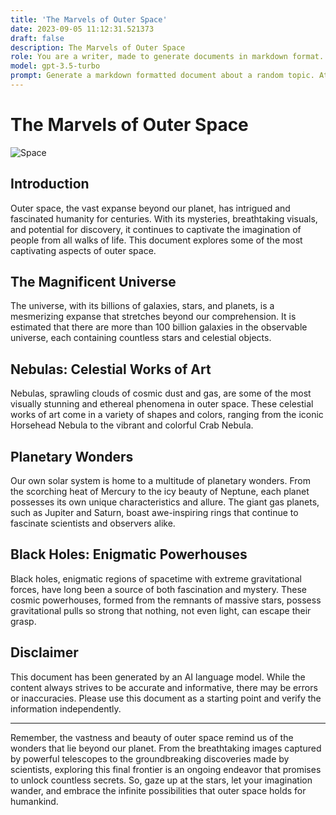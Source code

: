 ```yaml
---
title: 'The Marvels of Outer Space'
date: 2023-09-05 11:12:31.521373
draft: false
description: The Marvels of Outer Space
role: You are a writer, made to generate documents in markdown format. It is very important that all of the documents you generate are in valid markdown format.
model: gpt-3.5-turbo
prompt: Generate a markdown formatted document about a random topic. At the bottom, include a disclaimer explaining that the document was generated by you. The first line of the document should be the title. Make sure that the entire document is in proper markdown format, using a mix of various tags to make the document visually appealing.
---
```


# The Marvels of Outer Space

![Space](https://images.unsplash.com/photo-1597550752244-043704b4d992?ixlib=rb-1.2.1&auto=format&fit=crop&w=1350&q=80)

## Introduction

Outer space, the vast expanse beyond our planet, has intrigued and fascinated humanity for centuries. With its mysteries, breathtaking visuals, and potential for discovery, it continues to captivate the imagination of people from all walks of life. This document explores some of the most captivating aspects of outer space.

## The Magnificent Universe

The universe, with its billions of galaxies, stars, and planets, is a mesmerizing expanse that stretches beyond our comprehension. It is estimated that there are more than 100 billion galaxies in the observable universe, each containing countless stars and celestial objects.

## Nebulas: Celestial Works of Art

Nebulas, sprawling clouds of cosmic dust and gas, are some of the most visually stunning and ethereal phenomena in outer space. These celestial works of art come in a variety of shapes and colors, ranging from the iconic Horsehead Nebula to the vibrant and colorful Crab Nebula.

## Planetary Wonders

Our own solar system is home to a multitude of planetary wonders. From the scorching heat of Mercury to the icy beauty of Neptune, each planet possesses its own unique characteristics and allure. The giant gas planets, such as Jupiter and Saturn, boast awe-inspiring rings that continue to fascinate scientists and observers alike.

## Black Holes: Enigmatic Powerhouses

Black holes, enigmatic regions of spacetime with extreme gravitational forces, have long been a source of both fascination and mystery. These cosmic powerhouses, formed from the remnants of massive stars, possess gravitational pulls so strong that nothing, not even light, can escape their grasp.

## Disclaimer

This document has been generated by an AI language model. While the content always strives to be accurate and informative, there may be errors or inaccuracies. Please use this document as a starting point and verify the information independently.

---

Remember, the vastness and beauty of outer space remind us of the wonders that lie beyond our planet. From the breathtaking images captured by powerful telescopes to the groundbreaking discoveries made by scientists, exploring this final frontier is an ongoing endeavor that promises to unlock countless secrets. So, gaze up at the stars, let your imagination wander, and embrace the infinite possibilities that outer space holds for humankind.